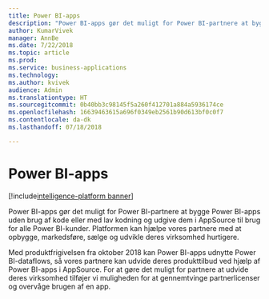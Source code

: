 ```yaml
---
title: Power BI-apps
description: "Power BI-apps gør det muligt for Power BI-partnere at bygge Power BI-apps enten uden brug af kode eller med lav kodning og udgive dem i AppSource til brug for alle Power BI-kunder"
author: KumarVivek
manager: AnnBe
ms.date: 7/22/2018
ms.topic: article
ms.prod: 
ms.service: business-applications
ms.technology: 
ms.author: kvivek
audience: Admin
ms.translationtype: HT
ms.sourcegitcommit: 0b40bb3c98145f5a260f412701a884a5936174ce
ms.openlocfilehash: 16639463615a696f0349eb2561b90d613bf0c0f7
ms.contentlocale: da-dk
ms.lasthandoff: 07/18/2018

---
```


# <a name="power-bi-apps"></a>Power BI-apps

[!include[intelligence-platform banner](../../includes/intelligence-platform.md)]



Power BI-apps gør det muligt for Power BI-partnere at bygge Power BI-apps uden brug af kode eller med lav kodning og udgive dem i AppSource til brug for alle Power BI-kunder. Platformen kan hjælpe vores partnere med at opbygge, markedsføre, sælge og udvikle deres virksomhed hurtigere.

Med produktfrigivelsen fra oktober 2018 kan Power BI-apps udnytte Power BI-dataflows, så vores partnere kan udvide deres produkttilbud ved hjælp af Power BI-apps i AppSource. For at gøre det muligt for partnere at udvide deres virksomhed tilføjer vi muligheden for at gennemtvinge partnerlicenser og overvåge brugen af en app.

